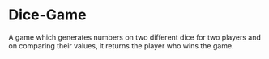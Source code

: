 # Dice-Game
A game which generates numbers on two different dice for two players and on comparing their values, it returns the player who wins the game.
